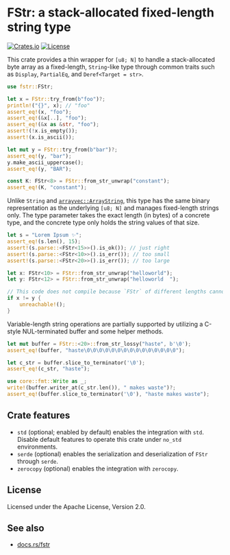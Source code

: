 # FStr: a stack-allocated fixed-length string type

[![Crates.io](https://img.shields.io/crates/v/fstr)](https://crates.io/crates/fstr)
[![License](https://img.shields.io/crates/l/fstr)](https://github.com/LiosK/fstr-rs/blob/main/LICENSE)

This crate provides a thin wrapper for `[u8; N]` to handle a stack-allocated byte array as a
fixed-length, `String`-like type through common traits such as `Display`, `PartialEq`, and
`Deref<Target = str>`.

```rust
use fstr::FStr;

let x = FStr::try_from(b"foo")?;
println!("{}", x); // "foo"
assert_eq!(x, "foo");
assert_eq!(&x[..], "foo");
assert_eq!(&x as &str, "foo");
assert!(!x.is_empty());
assert!(x.is_ascii());

let mut y = FStr::try_from(b"bar")?;
assert_eq!(y, "bar");
y.make_ascii_uppercase();
assert_eq!(y, "BAR");

const K: FStr<8> = FStr::from_str_unwrap("constant");
assert_eq!(K, "constant");
```

Unlike `String` and [`arrayvec::ArrayString`], this type has the same binary representation
as the underlying `[u8; N]` and manages fixed-length strings only. The type parameter takes the
exact length (in bytes) of a concrete type, and the concrete type only holds the string values
of that size.

[`arrayvec::ArrayString`]: https://docs.rs/arrayvec/latest/arrayvec/struct.ArrayString.html

```rust
let s = "Lorem Ipsum ✨";
assert_eq!(s.len(), 15);
assert!(s.parse::<FStr<15>>().is_ok()); // just right
assert!(s.parse::<FStr<10>>().is_err()); // too small
assert!(s.parse::<FStr<20>>().is_err()); // too large
```

```rust
let x: FStr<10> = FStr::from_str_unwrap("helloworld");
let y: FStr<12> = FStr::from_str_unwrap("helloworld  ");

// This code does not compile because `FStr` of different lengths cannot mix.
if x != y {
    unreachable!();
}
```

Variable-length string operations are partially supported by utilizing a C-style NUL-terminated
buffer and some helper methods.

```rust
let mut buffer = FStr::<20>::from_str_lossy("haste", b'\0');
assert_eq!(buffer, "haste\0\0\0\0\0\0\0\0\0\0\0\0\0\0\0");

let c_str = buffer.slice_to_terminator('\0');
assert_eq!(c_str, "haste");

use core::fmt::Write as _;
write!(buffer.writer_at(c_str.len()), " makes waste")?;
assert_eq!(buffer.slice_to_terminator('\0'), "haste makes waste");
```

## Crate features

- `std` (optional; enabled by default) enables the integration with `std`. Disable default
  features to operate this crate under `no_std` environments.
- `serde` (optional) enables the serialization and deserialization of `FStr` through `serde`.
- `zerocopy` (optional) enables the integration with `zerocopy`.

## License

Licensed under the Apache License, Version 2.0.

## See also

- [docs.rs/fstr](https://docs.rs/fstr)
